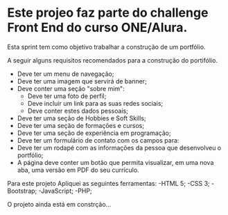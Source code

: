 # Este projeo faz parte do challenge Front End do curso ONE/Alura.
Esta sprint tem como objetivo trabalhar a construção de um portfólio.

A seguir alguns requisitos recomendados para a construção do portifólio.
- Deve ter um menu de navegação;
- Deve ter uma imagem que servirá de banner;
- Deve conter uma seção "sobre mim":
   - Deve ter uma foto de perfil;
   - Deve incluir um link para as suas redes sociais;
   - Deve conter estes dados pessoais;
- Deve ter uma seção de Hobbies e Soft Skills;
- Deve ter uma seção de formações e cursos;
- Deve ter uma  seção de experiência em programação;
- Deve ter um formulário de contato com os campos para:
- Deve ter um rodapé com as informações da pessoa que desenvolveu o portfólio;
- A página deve conter um botão que permita visualizar, em uma nova aba, uma versão em PDF do seu currículo. 

Para este projeto Apliquei as seguintes ferramentas:
-HTML 5;
-CSS 3;
-Bootstrap;
-JavaScript;
-PHP;

O projeto ainda está em constrção...
